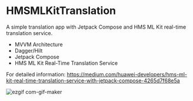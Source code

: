 # HMSMLKitTranslation

A simple translation app with Jetpack Compose and HMS ML Kit real-time translation service.

* MVVM Architecture
* Dagger/Hilt
* Jetpack Compose
* HMS ML Kit Real-Time Translation Service

For detailed information: https://medium.com/huawei-developers/hms-ml-kit-real-time-translation-service-with-jetpack-compose-4265d7f68e5a

![ezgif com-gif-maker](https://user-images.githubusercontent.com/34041050/158776282-c34002f3-5731-4045-a8cc-d112042d9a0d.gif)
